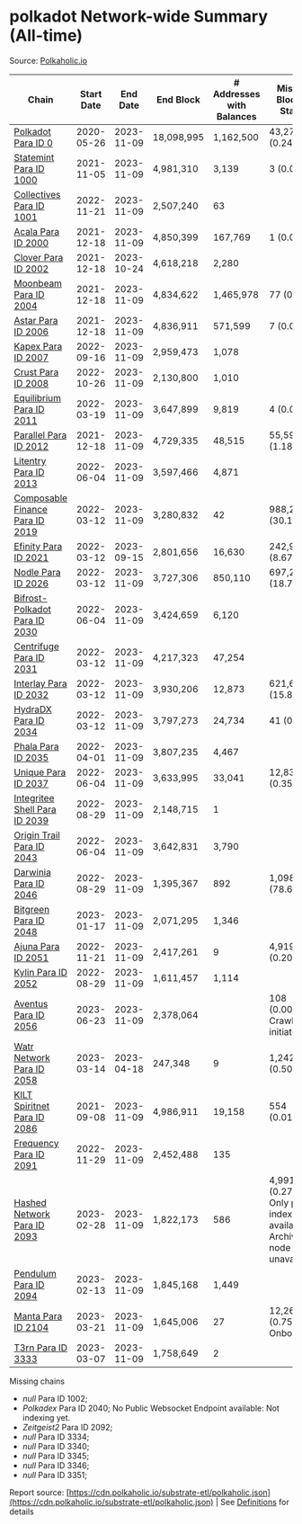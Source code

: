 # polkadot Network-wide Summary (All-time)

Source: [Polkaholic.io](https://polkaholic.io)


| Chain            | Start Date | End Date | End Block | # Addresses with Balances | Missing Blocks / Status |
| ---------------- | ---------- | ---------| --------- | ------------------------- | ----------------------- |
| [Polkadot Para ID 0](/polkadot/0-polkadot) | 2020-05-26 | 2023-11-09 | 18,098,995 |  1,162,500 | 43,277 (0.24%)  |
| [Statemint Para ID 1000](/polkadot/1000-statemint) | 2021-11-05 | 2023-11-09 | 4,981,310 |  3,139 | 3 (0.00%)  |
| [Collectives Para ID 1001](/polkadot/1001-collectives) | 2022-11-21 | 2023-11-09 | 2,507,240 |  63 |    |
| [Acala Para ID 2000](/polkadot/2000-acala) | 2021-12-18 | 2023-11-09 | 4,850,399 |  167,769 | 1 (0.00%)  |
| [Clover Para ID 2002](/polkadot/2002-clover) | 2021-12-18 | 2023-10-24 | 4,618,218 |  2,280 |    |
| [Moonbeam Para ID 2004](/polkadot/2004-moonbeam) | 2021-12-18 | 2023-11-09 | 4,834,622 |  1,465,978 | 77 (0.00%)  |
| [Astar Para ID 2006](/polkadot/2006-astar) | 2021-12-18 | 2023-11-09 | 4,836,911 |  571,599 | 7 (0.00%)  |
| [Kapex Para ID 2007](/polkadot/2007-kapex) | 2022-09-16 | 2023-11-09 | 2,959,473 |  1,078 |    |
| [Crust Para ID 2008](/polkadot/2008-crust) | 2022-10-26 | 2023-11-09 | 2,130,800 |  1,010 |    |
| [Equilibrium Para ID 2011](/polkadot/2011-equilibrium) | 2022-03-19 | 2023-11-09 | 3,647,899 |  9,819 | 4 (0.00%)  |
| [Parallel Para ID 2012](/polkadot/2012-parallel) | 2021-12-18 | 2023-11-09 | 4,729,335 |  48,515 | 55,597 (1.18%)  |
| [Litentry Para ID 2013](/polkadot/2013-litentry) | 2022-06-04 | 2023-11-09 | 3,597,466 |  4,871 |    |
| [Composable Finance Para ID 2019](/polkadot/2019-composable) | 2022-03-12 | 2023-11-09 | 3,280,832 |  42 | 988,228 (30.12%)  |
| [Efinity Para ID 2021](/polkadot/2021-efinity) | 2022-03-12 | 2023-09-15 | 2,801,656 |  16,630 | 242,949 (8.67%)  |
| [Nodle Para ID 2026](/polkadot/2026-nodle) | 2022-03-12 | 2023-11-09 | 3,727,306 |  850,110 | 697,249 (18.71%)  |
| [Bifrost-Polkadot Para ID 2030](/polkadot/2030-bifrost-dot) | 2022-06-04 | 2023-11-09 | 3,424,659 |  6,120 |    |
| [Centrifuge Para ID 2031](/polkadot/2031-centrifuge) | 2022-03-12 | 2023-11-09 | 4,217,323 |  47,254 |    |
| [Interlay Para ID 2032](/polkadot/2032-interlay) | 2022-03-12 | 2023-11-09 | 3,930,206 |  12,873 | 621,626 (15.82%)  |
| [HydraDX Para ID 2034](/polkadot/2034-hydradx) | 2022-03-12 | 2023-11-09 | 3,797,273 |  24,734 | 41 (0.00%)  |
| [Phala Para ID 2035](/polkadot/2035-phala) | 2022-04-01 | 2023-11-09 | 3,807,235 |  4,467 |    |
| [Unique Para ID 2037](/polkadot/2037-unique) | 2022-06-04 | 2023-11-09 | 3,633,995 |  33,041 | 12,839 (0.35%)  |
| [Integritee Shell Para ID 2039](/polkadot/2039-integritee-shell) | 2022-08-29 | 2023-11-09 | 2,148,715 |  1 |    |
| [Origin Trail Para ID 2043](/polkadot/2043-origintrail) | 2022-06-04 | 2023-11-09 | 3,642,831 |  3,790 |    |
| [Darwinia Para ID 2046](/polkadot/2046-darwinia) | 2022-08-29 | 2023-11-09 | 1,395,367 |  892 | 1,098,047 (78.69%)  |
| [Bitgreen Para ID 2048](/polkadot/2048-bitgreen) | 2023-01-17 | 2023-11-09 | 2,071,295 |  1,346 |    |
| [Ajuna Para ID 2051](/polkadot/2051-ajuna) | 2022-11-21 | 2023-11-09 | 2,417,261 |  9 | 4,919 (0.20%)  |
| [Kylin Para ID 2052](/polkadot/2052-kylin) | 2022-08-29 | 2023-11-09 | 1,611,457 |  1,114 |    |
| [Aventus Para ID 2056](/polkadot/2056-aventus) | 2023-06-23 | 2023-11-09 | 2,378,064 |   | 108 (0.00%) Crawling initiated |
| [Watr Network Para ID 2058](/polkadot/2058-watr) | 2023-03-14 | 2023-04-18 | 247,348 |  9 | 1,242 (0.50%)  |
| [KILT Spiritnet Para ID 2086](/polkadot/2086-kilt) | 2021-09-08 | 2023-11-09 | 4,986,911 |  19,158 | 554 (0.01%)  |
| [Frequency Para ID 2091](/polkadot/2091-frequency) | 2022-11-29 | 2023-11-09 | 2,452,488 |  135 |    |
| [Hashed Network Para ID 2093](/polkadot/2093-hashed) | 2023-02-28 | 2023-11-09 | 1,822,173 |  586 | 4,991 (0.27%) Only partial index available: Archive node unavailable |
| [Pendulum Para ID 2094](/polkadot/2094-pendulum) | 2023-02-13 | 2023-11-09 | 1,845,168 |  1,449 |    |
| [Manta Para ID 2104](/polkadot/2104-manta) | 2023-03-21 | 2023-11-09 | 1,645,006 |  27 | 12,262 (0.75%) Onboarding |
| [T3rn Para ID 3333](/polkadot/3333-t3rn) | 2023-03-07 | 2023-11-09 | 1,758,649 |  2 |    |

Missing chains


* *null* Para ID 1002; 
* *Polkadex* Para ID 2040; No Public Websocket Endpoint available: Not indexing yet.
* *Zeitgeist2* Para ID 2092; 
* *null* Para ID 3334; 
* *null* Para ID 3340; 
* *null* Para ID 3345; 
* *null* Para ID 3346; 
* *null* Para ID 3351; 

Report source: [https://cdn.polkaholic.io/substrate-etl/polkaholic.json](https://cdn.polkaholic.io/substrate-etl/polkaholic.json) | See [Definitions](/DEFINITIONS.md) for details
